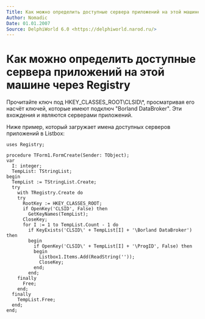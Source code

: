 ```yaml
---
Title: Как можно определить доступные сервера приложений на этой машине через Registry
Author: Nomadic
Date: 01.01.2007
Source: DelphiWorld 6.0 <https://delphiworld.narod.ru/>
---
```



Как можно определить доступные сервера приложений на этой машине через Registry
===============================================================================

Прочитайте ключ под HKEY_CLASSES_ROOT\\CLSID\\\*, просматривая его
насчёт ключей, которые имеют подключ "Borland DataBroker". Эти
вхождения и являются серверами приложений.

Ниже пример, который загружает имена доступных серверов приложений в
Listbox:

    uses Registry;
     
    procedure TForm1.FormCreate(Sender: TObject);
    var
      I: integer;
      TempList: TStringList;
    begin
      TempList := TStringList.Create;
      try
        with TRegistry.Create do
        try
          RootKey := HKEY_CLASSES_ROOT;
          if OpenKey('CLSID', False) then
            GetKeyNames(TempList);
          CloseKey;
          for I := 1 to TempList.Count - 1 do
            if KeyExists('CLSID\' + TempList[I] + '\Borland DataBroker') then
            begin
              if OpenKey('CLSID\' + TempList[I] + '\ProgID', False) then
              begin
                Listbox1.Items.Add(ReadString(''));
                CloseKey;
              end;
            end;
        finally
          Free;
        end;
      finally
        TempList.Free;
      end;
    end;

